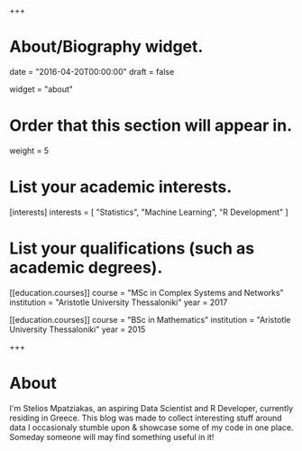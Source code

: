 +++
# About/Biography widget.

date = "2016-04-20T00:00:00"
draft = false

widget = "about"

# Order that this section will appear in.
weight = 5

# List your academic interests.
[interests]
  interests = [
    "Statistics",
    "Machine Learning",
    "R Development"
  ]

# List your qualifications (such as academic degrees).
[[education.courses]]
  course = "MSc in Complex Systems and Networks"
  institution = "Aristotle University Thessaloniki"
  year = 2017

[[education.courses]]
  course = "BSc in Mathematics"
  institution = "Aristotle University Thessaloniki"
  year = 2015
 
+++

# About

I'm Stelios Mpatziakas, an aspiring Data Scientist and R Developer, currently residing in Greece. This  blog was made to collect interesting stuff around data I occasionaly stumble upon & showcase some of my code in one place. Someday someone will may find something useful in it! 
